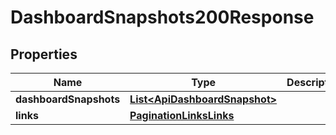 

# DashboardSnapshots200Response


## Properties

| Name | Type | Description | Notes |
|------------ | ------------- | ------------- | -------------|
|**dashboardSnapshots** | [**List&lt;ApiDashboardSnapshot&gt;**](ApiDashboardSnapshot.md) |  |  [optional] |
|**links** | [**PaginationLinksLinks**](PaginationLinksLinks.md) |  |  [optional] |




